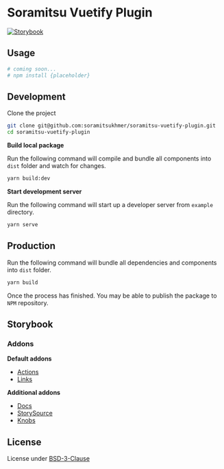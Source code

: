 # Soramitsu Vuetify Plugin

[![Storybook][github-storybok]](https://soramitsukhmer.github.io/soramitsu-vuetify-plugin/)

## Usage

```sh
# coming soon...
# npm install {placeholder}
```

## Development

Clone the project

```sh
git clone git@github.com:soramitsukhmer/soramitsu-vuetify-plugin.git
cd soramitsu-vuetify-plugin
```

**Build local package**

Run the following command will compile and bundle all components into `dist` folder and watch for changes.

```sh
yarn build:dev
```

**Start development server**

Run the following command will start up a developer server from `example` directory.

```sh
yarn serve
```

## Production

Run the following command will bundle all dependencies and components into `dist` folder.

```sh
yarn build
```

Once the process has finished. You may be able to publish the package to `NPM` repository.

## Storybook

### Addons

**Default addons**

- [Actions](https://github.com/storybookjs/storybook/tree/master/addons/actions)
- [Links](https://github.com/storybookjs/storybook/tree/master/addons/links)

**Additional addons**

- [Docs](https://github.com/storybookjs/storybook/tree/master/addons/docs)
- [StorySource](https://github.com/storybookjs/storybook/tree/master/addons/storysource)
- [Knobs](https://github.com/storybookjs/storybook/tree/master/addons/knobs)

[github-storybok]: https://github.com/soramitsukhmer/soramitsu-vuetify-plugin/workflows/Storybook/badge.svg

## License
License under [BSD-3-Clause](LICENSE)
